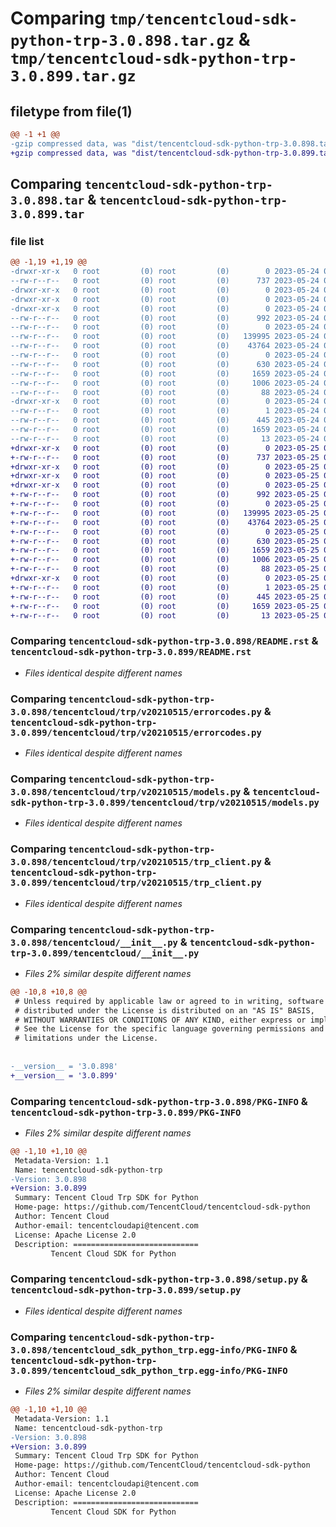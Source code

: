 # Comparing `tmp/tencentcloud-sdk-python-trp-3.0.898.tar.gz` & `tmp/tencentcloud-sdk-python-trp-3.0.899.tar.gz`

## filetype from file(1)

```diff
@@ -1 +1 @@
-gzip compressed data, was "dist/tencentcloud-sdk-python-trp-3.0.898.tar", last modified: Wed May 24 02:10:14 2023, max compression
+gzip compressed data, was "dist/tencentcloud-sdk-python-trp-3.0.899.tar", last modified: Thu May 25 00:39:50 2023, max compression
```

## Comparing `tencentcloud-sdk-python-trp-3.0.898.tar` & `tencentcloud-sdk-python-trp-3.0.899.tar`

### file list

```diff
@@ -1,19 +1,19 @@
-drwxr-xr-x   0 root         (0) root         (0)        0 2023-05-24 02:10:14.000000 tencentcloud-sdk-python-trp-3.0.898/
--rw-r--r--   0 root         (0) root         (0)      737 2023-05-24 02:10:14.000000 tencentcloud-sdk-python-trp-3.0.898/README.rst
-drwxr-xr-x   0 root         (0) root         (0)        0 2023-05-24 02:10:14.000000 tencentcloud-sdk-python-trp-3.0.898/tencentcloud/
-drwxr-xr-x   0 root         (0) root         (0)        0 2023-05-24 02:10:14.000000 tencentcloud-sdk-python-trp-3.0.898/tencentcloud/trp/
-drwxr-xr-x   0 root         (0) root         (0)        0 2023-05-24 02:10:14.000000 tencentcloud-sdk-python-trp-3.0.898/tencentcloud/trp/v20210515/
--rw-r--r--   0 root         (0) root         (0)      992 2023-05-24 02:10:14.000000 tencentcloud-sdk-python-trp-3.0.898/tencentcloud/trp/v20210515/errorcodes.py
--rw-r--r--   0 root         (0) root         (0)        0 2023-05-24 02:10:14.000000 tencentcloud-sdk-python-trp-3.0.898/tencentcloud/trp/v20210515/__init__.py
--rw-r--r--   0 root         (0) root         (0)   139995 2023-05-24 02:10:14.000000 tencentcloud-sdk-python-trp-3.0.898/tencentcloud/trp/v20210515/models.py
--rw-r--r--   0 root         (0) root         (0)    43764 2023-05-24 02:10:14.000000 tencentcloud-sdk-python-trp-3.0.898/tencentcloud/trp/v20210515/trp_client.py
--rw-r--r--   0 root         (0) root         (0)        0 2023-05-24 02:10:14.000000 tencentcloud-sdk-python-trp-3.0.898/tencentcloud/trp/__init__.py
--rw-r--r--   0 root         (0) root         (0)      630 2023-05-24 02:10:14.000000 tencentcloud-sdk-python-trp-3.0.898/tencentcloud/__init__.py
--rw-r--r--   0 root         (0) root         (0)     1659 2023-05-24 02:10:14.000000 tencentcloud-sdk-python-trp-3.0.898/PKG-INFO
--rw-r--r--   0 root         (0) root         (0)     1006 2023-05-24 02:10:14.000000 tencentcloud-sdk-python-trp-3.0.898/setup.py
--rw-r--r--   0 root         (0) root         (0)       88 2023-05-24 02:10:14.000000 tencentcloud-sdk-python-trp-3.0.898/setup.cfg
-drwxr-xr-x   0 root         (0) root         (0)        0 2023-05-24 02:10:14.000000 tencentcloud-sdk-python-trp-3.0.898/tencentcloud_sdk_python_trp.egg-info/
--rw-r--r--   0 root         (0) root         (0)        1 2023-05-24 02:10:14.000000 tencentcloud-sdk-python-trp-3.0.898/tencentcloud_sdk_python_trp.egg-info/dependency_links.txt
--rw-r--r--   0 root         (0) root         (0)      445 2023-05-24 02:10:14.000000 tencentcloud-sdk-python-trp-3.0.898/tencentcloud_sdk_python_trp.egg-info/SOURCES.txt
--rw-r--r--   0 root         (0) root         (0)     1659 2023-05-24 02:10:14.000000 tencentcloud-sdk-python-trp-3.0.898/tencentcloud_sdk_python_trp.egg-info/PKG-INFO
--rw-r--r--   0 root         (0) root         (0)       13 2023-05-24 02:10:14.000000 tencentcloud-sdk-python-trp-3.0.898/tencentcloud_sdk_python_trp.egg-info/top_level.txt
+drwxr-xr-x   0 root         (0) root         (0)        0 2023-05-25 00:39:50.000000 tencentcloud-sdk-python-trp-3.0.899/
+-rw-r--r--   0 root         (0) root         (0)      737 2023-05-25 00:39:50.000000 tencentcloud-sdk-python-trp-3.0.899/README.rst
+drwxr-xr-x   0 root         (0) root         (0)        0 2023-05-25 00:39:50.000000 tencentcloud-sdk-python-trp-3.0.899/tencentcloud/
+drwxr-xr-x   0 root         (0) root         (0)        0 2023-05-25 00:39:50.000000 tencentcloud-sdk-python-trp-3.0.899/tencentcloud/trp/
+drwxr-xr-x   0 root         (0) root         (0)        0 2023-05-25 00:39:50.000000 tencentcloud-sdk-python-trp-3.0.899/tencentcloud/trp/v20210515/
+-rw-r--r--   0 root         (0) root         (0)      992 2023-05-25 00:39:50.000000 tencentcloud-sdk-python-trp-3.0.899/tencentcloud/trp/v20210515/errorcodes.py
+-rw-r--r--   0 root         (0) root         (0)        0 2023-05-25 00:39:50.000000 tencentcloud-sdk-python-trp-3.0.899/tencentcloud/trp/v20210515/__init__.py
+-rw-r--r--   0 root         (0) root         (0)   139995 2023-05-25 00:39:50.000000 tencentcloud-sdk-python-trp-3.0.899/tencentcloud/trp/v20210515/models.py
+-rw-r--r--   0 root         (0) root         (0)    43764 2023-05-25 00:39:50.000000 tencentcloud-sdk-python-trp-3.0.899/tencentcloud/trp/v20210515/trp_client.py
+-rw-r--r--   0 root         (0) root         (0)        0 2023-05-25 00:39:50.000000 tencentcloud-sdk-python-trp-3.0.899/tencentcloud/trp/__init__.py
+-rw-r--r--   0 root         (0) root         (0)      630 2023-05-25 00:39:50.000000 tencentcloud-sdk-python-trp-3.0.899/tencentcloud/__init__.py
+-rw-r--r--   0 root         (0) root         (0)     1659 2023-05-25 00:39:50.000000 tencentcloud-sdk-python-trp-3.0.899/PKG-INFO
+-rw-r--r--   0 root         (0) root         (0)     1006 2023-05-25 00:39:50.000000 tencentcloud-sdk-python-trp-3.0.899/setup.py
+-rw-r--r--   0 root         (0) root         (0)       88 2023-05-25 00:39:50.000000 tencentcloud-sdk-python-trp-3.0.899/setup.cfg
+drwxr-xr-x   0 root         (0) root         (0)        0 2023-05-25 00:39:50.000000 tencentcloud-sdk-python-trp-3.0.899/tencentcloud_sdk_python_trp.egg-info/
+-rw-r--r--   0 root         (0) root         (0)        1 2023-05-25 00:39:50.000000 tencentcloud-sdk-python-trp-3.0.899/tencentcloud_sdk_python_trp.egg-info/dependency_links.txt
+-rw-r--r--   0 root         (0) root         (0)      445 2023-05-25 00:39:50.000000 tencentcloud-sdk-python-trp-3.0.899/tencentcloud_sdk_python_trp.egg-info/SOURCES.txt
+-rw-r--r--   0 root         (0) root         (0)     1659 2023-05-25 00:39:50.000000 tencentcloud-sdk-python-trp-3.0.899/tencentcloud_sdk_python_trp.egg-info/PKG-INFO
+-rw-r--r--   0 root         (0) root         (0)       13 2023-05-25 00:39:50.000000 tencentcloud-sdk-python-trp-3.0.899/tencentcloud_sdk_python_trp.egg-info/top_level.txt
```

### Comparing `tencentcloud-sdk-python-trp-3.0.898/README.rst` & `tencentcloud-sdk-python-trp-3.0.899/README.rst`

 * *Files identical despite different names*

### Comparing `tencentcloud-sdk-python-trp-3.0.898/tencentcloud/trp/v20210515/errorcodes.py` & `tencentcloud-sdk-python-trp-3.0.899/tencentcloud/trp/v20210515/errorcodes.py`

 * *Files identical despite different names*

### Comparing `tencentcloud-sdk-python-trp-3.0.898/tencentcloud/trp/v20210515/models.py` & `tencentcloud-sdk-python-trp-3.0.899/tencentcloud/trp/v20210515/models.py`

 * *Files identical despite different names*

### Comparing `tencentcloud-sdk-python-trp-3.0.898/tencentcloud/trp/v20210515/trp_client.py` & `tencentcloud-sdk-python-trp-3.0.899/tencentcloud/trp/v20210515/trp_client.py`

 * *Files identical despite different names*

### Comparing `tencentcloud-sdk-python-trp-3.0.898/tencentcloud/__init__.py` & `tencentcloud-sdk-python-trp-3.0.899/tencentcloud/__init__.py`

 * *Files 2% similar despite different names*

```diff
@@ -10,8 +10,8 @@
 # Unless required by applicable law or agreed to in writing, software
 # distributed under the License is distributed on an "AS IS" BASIS,
 # WITHOUT WARRANTIES OR CONDITIONS OF ANY KIND, either express or implied.
 # See the License for the specific language governing permissions and
 # limitations under the License.
 
 
-__version__ = '3.0.898'
+__version__ = '3.0.899'
```

### Comparing `tencentcloud-sdk-python-trp-3.0.898/PKG-INFO` & `tencentcloud-sdk-python-trp-3.0.899/PKG-INFO`

 * *Files 2% similar despite different names*

```diff
@@ -1,10 +1,10 @@
 Metadata-Version: 1.1
 Name: tencentcloud-sdk-python-trp
-Version: 3.0.898
+Version: 3.0.899
 Summary: Tencent Cloud Trp SDK for Python
 Home-page: https://github.com/TencentCloud/tencentcloud-sdk-python
 Author: Tencent Cloud
 Author-email: tencentcloudapi@tencent.com
 License: Apache License 2.0
 Description: ============================
         Tencent Cloud SDK for Python
```

### Comparing `tencentcloud-sdk-python-trp-3.0.898/setup.py` & `tencentcloud-sdk-python-trp-3.0.899/setup.py`

 * *Files identical despite different names*

### Comparing `tencentcloud-sdk-python-trp-3.0.898/tencentcloud_sdk_python_trp.egg-info/PKG-INFO` & `tencentcloud-sdk-python-trp-3.0.899/tencentcloud_sdk_python_trp.egg-info/PKG-INFO`

 * *Files 2% similar despite different names*

```diff
@@ -1,10 +1,10 @@
 Metadata-Version: 1.1
 Name: tencentcloud-sdk-python-trp
-Version: 3.0.898
+Version: 3.0.899
 Summary: Tencent Cloud Trp SDK for Python
 Home-page: https://github.com/TencentCloud/tencentcloud-sdk-python
 Author: Tencent Cloud
 Author-email: tencentcloudapi@tencent.com
 License: Apache License 2.0
 Description: ============================
         Tencent Cloud SDK for Python
```

